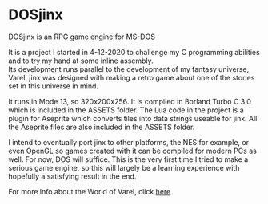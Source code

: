 # DOSjinx
DOSjinx is an RPG game engine for MS-DOS

It is a project I started in 4-12-2020 to challenge my C programming abilities and to try my hand at some inline assembly.  
Its development runs parallel to the development of my fantasy universe, Varel. jinx was designed with making a retro game about one of the stories set in this universe in mind.

It runs in Mode 13, so 320x200x256. It is compiled in Borland Turbo C 3.0 which is included in the ASSETS folder. The Lua code in the project is a plugin for Aseprite which converts tiles into data strings useable for jinx. All the Aseprite files are also included in the ASSETS folder.

I intend to eventually port jinx to other platforms, the NES for example, or even OpenGL so games created with it can be compiled for modern PCs as well.
For now, DOS will suffice. This is the very first time I tried to make a serious game engine, so this will largely be a learning experience with hopefully a satisfying result in the end.

For more info about the World of Varel, click [here](https://varel.fandom.com/wiki/World_Of_Varel_Wiki)
